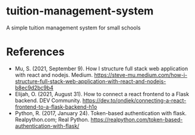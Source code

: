 # tuition-management-system
A simple tuition management system for small schools
# References
* Mu, S. (2021, September 9). How I structure full stack web application with react and nodejs. Medium.
  https://steve-mu.medium.com/how-i-structure-full-stack-web-application-with-react-and-nodejs-b8ec9d2bc9b4
* Elijah, O. (2021, August 31). How to connect a react frontend to a Flask backend. DEV Community.
  https://dev.to/ondiek/connecting-a-react-frontend-to-a-flask-backend-h1o
* Python, R. (2017, January 24). Token-based authentication with flask. Realpython.com; Real Python.
  https://realpython.com/token-based-authentication-with-flask/




  


